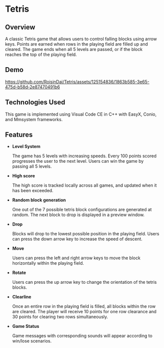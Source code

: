# Tetris

## Overview

A classic Tetris game that allows users to control falling blocks using arrow keys. Points are earned when rows in the playing field are filled up and cleared. The game ends when all 5 levels are passed, or if the block reaches the top of the playing field.

## Demo

https://github.com/RoisinDai/Tetris/assets/125154836/1863b585-3e65-475d-b58d-2e87470491b6

## Technologies Used

This game is implemented using Visual Code CE in C++ with EasyX, Conio, and Mmsystem frameworks.

## Features

- **Level System**
  
  The game has 5 levels with increasing speeds. Every 100 points scored progresses the user to the next level. Users can win the game by passing all 5 levels.

- **High score**

  The high score is tracked locally across all games, and updated when it has been exceeded.

- **Random block generation**

  One out of the 7 possible tetris block configurations are generated at random. The next block to drop is displayed in a preview window.

- **Drop**

  Blocks will drop to the lowest possible position in the playing field. Users can press the down arrow key to increase the speed of descent. 

- **Move**

  Users can press the left and right arrow keys to move the block horizontally within the playing field.

- **Rotate**

  Users can press the up arrow key to change the orientation of the tetris blocks.

- **Clearline**

  Once an entire row in the playing field is filled, all blocks within the row are cleared. The player will receive 10 points for one row clearance and 30 points for clearing two rows simultaneously. 

- **Game Status**

  Game messages with corresponding sounds will appear according to win/lose scenarios. 
